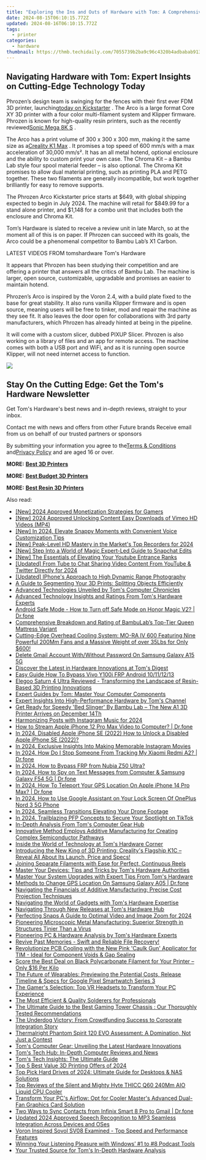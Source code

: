 ```yaml
---
title: "Exploring the Ins and Outs of Hardware with Tom: A Comprehensive Review Resource"
date: 2024-08-15T06:10:15.772Z
updated: 2024-08-16T06:10:15.772Z
tags:
  - printer
categories:
  - hardware
thumbnail: https://thmb.techidaily.com/7055739b2ba9c96c4320b4adbabab9131b89b7fc1348792ff9e2250cf6de872e.jpg
---
```


## Navigating Hardware with Tom: Expert Insights on Cutting-Edge Technology Today

Phrozen’s design team is swinging for the fences with their first ever FDM 3D printer, launching[today on Kickstarter](https://www.kickstarter.com/projects/phrozenmake/phrozen-arco-3d-printer-larger-faster-more-colors?ref=buhshc) . The Arco is a large format Core XY 3D printer with a four color multi-filament system and Klipper firmware. Phrozen is known for high-quality resin printers, such as the recently reviewed[Sonic Mega 8K S](https://www.tomshardware.com/3d-printing/phrozen-sonic-mega-8k-s-review) .

 The Arco has a print volume of 300 x 300 x 300 mm, making it the same size as a[Creality K1 Max](https://www.tomshardware.com/reviews/creality-k1-max) . It promises a top speed of 600 mm/s with a max acceleration of 30,000 mm/s². It has an all metal hotend, optional enclosure and the ability to custom print your own case. The Chroma Kit – a Bambu Lab style four spool material feeder – is also optional. The Chroma Kit promises to allow dual material printing, such as printing PLA and PETG together. These two filaments are generally incompatible, but work together brilliantly for easy to remove supports.

 The Phrozen Arco Kickstarter price starts at $649, with global shipping expected to begin in July 2024\. The machine will retail for $849.99 for a stand alone printer, and $1,148 for a combo unit that includes both the enclosure and Chroma Kit.

 Tom’s Hardware is slated to receive a review unit in late March, so at the moment all of this is on paper. If Phrozen can succeed with its goals, the Arco could be a phenomenal competitor to Bambu Lab’s X1 Carbon.

 LATEST VIDEOS FROM tomshardware Tom's Hardware

 It appears that Phrozen has been studying their competition and are offering a printer that answers all the critics of Bambu Lab. The machine is larger, open source, customizable, upgradable and promises an easier to maintain hotend.

 Phrozen’s Arco is inspired by the Voron 2.4, with a build plate fixed to the base for great stability. It also runs vanilla Klipper firmware and is open source, meaning users will be free to tinker, mod and repair the machine as they see fit. It also leaves the door open for collaborations with 3rd party manufacturers, which Phrozen has already hinted at being in the pipeline.

 It will come with a custom slicer, dubbed PIXUP Slicer. Phrozen is also working on a library of files and an app for remote access. The machine comes with both a USB port and WiFi, and as it is running open source Klipper, will not need internet access to function.

<!-- affiliate ads begin -->
<a href="https://shop.incomedia.eu/order/checkout.php?PRODS=39655089&QTY=1&AFFILIATE=108875&CART=1"><img src="https://incomedia.eu/files/images/affiliates/wa/01_WA_728x90.jpg" border="0"></a>
<!-- affiliate ads end -->
## Stay On the Cutting Edge: Get the Tom's Hardware Newsletter

 Get Tom's Hardware's best news and in-depth reviews, straight to your inbox.

 Contact me with news and offers from other Future brands  Receive email from us on behalf of our trusted partners or sponsors

 By submitting your information you agree to the[Terms & Conditions](https://futureplc.com/terms-conditions/) and[Privacy Policy](https://futureplc.com/privacy-policy/) and are aged 16 or over.

**MORE:** [**Best 3D Printers**](https://www.tomshardware.com/best-picks/best-3d-printers)

**MORE:** [**Best Budget 3D Printers**](https://www.tomshardware.com/best-picks/best-budget-3d-printers)

**MORE:** [**Best Resin 3D Printers**](https://www.tomshardware.com/best-picks/best-resin-3d-printers)


<ins class="adsbygoogle"
     style="display:block"
     data-ad-format="autorelaxed"
     data-ad-client="ca-pub-7571918770474297"
     data-ad-slot="1223367746"></ins>



<ins class="adsbygoogle"
     style="display:block"
     data-ad-client="ca-pub-7571918770474297"
     data-ad-slot="8358498916"
     data-ad-format="auto"
     data-full-width-responsive="true"></ins>

<span class="atpl-alsoreadstyle">Also read:</span>
<div><ul>
<li><a href="https://youtube-tips.techidaily.com/024-approved-monetization-strategies-for-gamers/"><u>[New] 2024 Approved  Monetization Strategies for Gamers</u></a></li>
<li><a href="https://vimeo-videos.techidaily.com/new-2024-approved-unlocking-content-easy-downloads-of-vimeo-hd-videos-mp4/"><u>[New] 2024 Approved  Unlocking Content  Easy Downloads of Vimeo HD Videos (MP4)</u></a></li>
<li><a href="https://snapchat-videos.techidaily.com/new-in-2024-elevate-snappy-moments-with-convenient-voice-customization-tips/"><u>[New] In 2024, Elevate Snappy Moments with Convenient Voice Customization Tips</u></a></li>
<li><a href="https://screen-activity-recording.techidaily.com/new-peak-level-hd-mastery-in-the-markets-top-recorders-for-2024/"><u>[New] Peak-Level HD Mastery in the Market's Top Recorders for 2024</u></a></li>
<li><a href="https://snapchat-videos.techidaily.com/new-step-into-a-world-of-magic-expert-led-guide-to-snapchat-edits/"><u>[New] Step Into a World of Magic  Expert-Led Guide to Snapchat Edits</u></a></li>
<li><a href="https://some-skills.techidaily.com/new-the-essentials-of-elevating-your-youtube-entrance-ranks/"><u>[New] The Essentials of Elevating Your Youtube Entrance Ranks</u></a></li>
<li><a href="https://twitter-videos.techidaily.com/updated-from-tube-to-chat-sharing-video-content-from-youtube-and-twitter-directly-for-2024/"><u>[Updated] From Tube to Chat  Sharing Video Content From YouTube & Twitter Directly for 2024</u></a></li>
<li><a href="https://vp-tips.techidaily.com/updated-iphones-approach-to-high-dynamic-range-photography/"><u>[Updated] IPhone's Approach to High Dynamic Range Photography</u></a></li>
<li><a href="https://hardware-tips.techidaily.com/a-guide-to-segmenting-your-3d-prints-splitting-objects-efficiently/"><u>A Guide to Segmenting Your 3D Prints: Splitting Objects Efficiently</u></a></li>
<li><a href="https://hardware-tips.techidaily.com/advanced-technologies-unveiled-by-toms-computer-chronicles/"><u>Advanced Technologies Unveiled by Tom's Computer Chronicles</u></a></li>
<li><a href="https://hardware-tips.techidaily.com/advanced-technology-insights-and-ratings-from-toms-hardware-experts/"><u>Advanced Technology Insights and Ratings From Tom's Hardware Experts</u></a></li>
<li><a href="https://howto.techidaily.com/android-safe-mode-how-to-turn-off-safe-mode-on-honor-magic-v2-drfone-by-drfone-fix-android-problems-fix-android-problems/"><u>Android Safe Mode - How to Turn off Safe Mode on Honor Magic V2? | Dr.fone</u></a></li>
<li><a href="https://hardware-tips.techidaily.com/comprehensive-breakdown-and-rating-of-bambulabs-top-tier-queen-mattress-variant/"><u>Comprehensive Breakdown and Rating of BambuLab’s Top-Tier Queen Mattress Variant</u></a></li>
<li><a href="https://hardware-tips.techidaily.com/1723175674662-cutting-edge-overhead-cooling-system-mo-ra-iv-600-featuring-nine-powerful-200mm-fans-and-a-massive-weight-of-over-35lbs-for-only-600/"><u>Cutting-Edge Overhead Cooling System: MO-RA IV 600 Featuring Nine Powerful 200Mm Fans and a Massive Weight of over 35Lbs for Only $600!</u></a></li>
<li><a href="https://android-unlock.techidaily.com/delete-gmail-account-withwithout-password-on-samsung-galaxy-a15-5g-by-drfone-android/"><u>Delete Gmail Account With/Without Password On Samsung Galaxy A15 5G</u></a></li>
<li><a href="https://hardware-tips.techidaily.com/discover-the-latest-in-hardware-innovations-at-toms-digest/"><u>Discover the Latest in Hardware Innovations at Tom's Digest</u></a></li>
<li><a href="https://bypass-frp.techidaily.com/easy-guide-how-to-bypass-vivo-y100i-frp-android-10111213-by-drfone-android/"><u>Easy Guide How To Bypass Vivo Y100i FRP Android 10/11/12/13</u></a></li>
<li><a href="https://hardware-tips.techidaily.com/elegoo-saturn-4-ultra-reviewed-transforming-the-landscape-of-resin-based-3d-printing-innovations/"><u>Elegoo Saturn 4 Ultra Reviewed - Transforming the Landscape of Resin-Based 3D Printing Innovations</u></a></li>
<li><a href="https://hardware-tips.techidaily.com/expert-guides-by-tom-master-your-computer-components/"><u>Expert Guides by Tom: Master Your Computer Components</u></a></li>
<li><a href="https://hardware-tips.techidaily.com/expert-insights-into-high-performance-hardware-by-toms-channel/"><u>Expert Insights Into High-Performance Hardware by Tom's Channel</u></a></li>
<li><a href="https://hardware-tips.techidaily.com/get-ready-for-speedy-bed-slinger-by-bambu-lab-the-new-a1-3d-printer-arrives-on-december-14th/"><u>Get Ready for Speedy 'Bed Slinger' By Bambu Lab – The New A1 3D Printer Arrives on December 14Th</u></a></li>
<li><a href="https://instagram-video-files.techidaily.com/harmonizing-posts-with-instagram-music-for-2024/"><u>Harmonizing Posts with Instagram Music for 2024</u></a></li>
<li><a href="https://screen-mirror.techidaily.com/how-to-stream-apple-iphone-12-pro-max-video-to-computer-drfone-by-drfone-ios/"><u>How to Stream Apple iPhone 12 Pro Max Video to Computer? | Dr.fone</u></a></li>
<li><a href="https://ios-unlock.techidaily.com/in-2024-disabled-apple-iphone-se-2022-how-to-unlock-a-disabled-apple-iphone-se-2022-by-drfone-ios/"><u>In 2024, Disabled Apple iPhone SE (2022) How to Unlock a Disabled Apple iPhone SE (2022)?</u></a></li>
<li><a href="https://instagram-video-recordings.techidaily.com/in-2024-exclusive-insights-into-making-memorable-instagram-movies/"><u>In 2024, Exclusive Insights Into Making Memorable Instagram Movies</u></a></li>
<li><a href="https://android-location-track.techidaily.com/in-2024-how-do-i-stop-someone-from-tracking-my-xiaomi-redmi-a2-drfone-by-drfone-virtual-android/"><u>In 2024, How Do I Stop Someone From Tracking My Xiaomi Redmi A2? | Dr.fone</u></a></li>
<li><a href="https://bypass-frp.techidaily.com/in-2024-how-to-bypass-frp-from-nubia-z50-ultra-by-drfone-android/"><u>In 2024, How to Bypass FRP from Nubia Z50 Ultra?</u></a></li>
<li><a href="https://android-location-track.techidaily.com/in-2024-how-to-spy-on-text-messages-from-computer-and-samsung-galaxy-f54-5g-drfone-by-drfone-virtual-android/"><u>In 2024, How to Spy on Text Messages from Computer & Samsung Galaxy F54 5G | Dr.fone</u></a></li>
<li><a href="https://blog-min.techidaily.com/in-2024-how-to-teleport-your-gps-location-on-apple-iphone-14-pro-max-drfone-by-drfone-virtual-ios/"><u>In 2024, How To Teleport Your GPS Location On Apple iPhone 14 Pro Max? | Dr.fone</u></a></li>
<li><a href="https://easy-unlock-android.techidaily.com/in-2024-how-to-use-google-assistant-on-your-lock-screen-of-oneplus-nord-3-5g-phone-by-drfone-android/"><u>In 2024, How to Use Google Assistant on Your Lock Screen Of OnePlus Nord 3 5G Phone</u></a></li>
<li><a href="https://fox-helps.techidaily.com/in-2024-seamless-transitions-elevating-your-drone-footage/"><u>In 2024, Seamless Transitions  Elevating Your Drone Footage</u></a></li>
<li><a href="https://tiktok-clips.techidaily.com/in-2024-trailblazing-pfp-concepts-to-secure-your-spotlight-on-tiktok/"><u>In 2024, Trailblazing PFP Concepts to Secure Your Spotlight on TikTok</u></a></li>
<li><a href="https://hardware-tips.techidaily.com/in-depth-analysis-from-toms-computer-gear-hub/"><u>In-Depth Analysis From Tom's Computer Gear Hub</u></a></li>
<li><a href="https://hardware-tips.techidaily.com/innovative-method-employs-additive-manufacturing-for-creating-complex-semiconductor-pathways/"><u>Innovative Method Employs Additive Manufacturing for Creating Complex Semiconductor Pathways</u></a></li>
<li><a href="https://hardware-tips.techidaily.com/inside-the-world-of-technology-at-toms-hardware-corner/"><u>Inside the World of Technology at Tom's Hardware Corner</u></a></li>
<li><a href="https://hardware-tips.techidaily.com/1723125129096-introducing-the-new-king-of-3d-printing-crealitys-flagship-k1c-reveal-all-about-its-launch-price-and-specs/"><u>Introducing the New King of 3D Printing: Creality's Flagship K1C – Reveal All About Its Launch, Price and Specs!</u></a></li>
<li><a href="https://hardware-tips.techidaily.com/joining-separate-filaments-with-ease-for-perfect-continuous-reels/"><u>Joining Separate Filaments with Ease for Perfect, Continuous Reels</u></a></li>
<li><a href="https://hardware-tips.techidaily.com/master-your-devices-tips-and-tricks-by-toms-hardware-authorities/"><u>Master Your Devices: Tips and Tricks by Tom's Hardware Authorities</u></a></li>
<li><a href="https://hardware-tips.techidaily.com/master-your-system-upgrades-with-expert-tips-from-toms-hardware/"><u>Master Your System Upgrades with Expert Tips From Tom's Hardware</u></a></li>
<li><a href="https://fake-location.techidaily.com/methods-to-change-gps-location-on-samsung-galaxy-a05-drfone-by-drfone-virtual-android/"><u>Methods to Change GPS Location On Samsung Galaxy A05 | Dr.fone</u></a></li>
<li><a href="https://hardware-tips.techidaily.com/navigating-the-financials-of-additive-manufacturing-precise-cost-projection-techniques/"><u>Navigating the Financials of Additive Manufacturing: Precise Cost Projection Techniques</u></a></li>
<li><a href="https://hardware-tips.techidaily.com/navigating-the-world-of-gadgets-with-toms-hardware-expertise/"><u>Navigating the World of Gadgets with Tom's Hardware Expertise</u></a></li>
<li><a href="https://hardware-tips.techidaily.com/navigating-through-new-releases-at-toms-hardware-hub/"><u>Navigating Through New Releases at Tom's Hardware Hub</u></a></li>
<li><a href="https://extra-guidance.techidaily.com/perfecting-snaps-a-guide-to-optimal-video-and-image-zoom-for-2024/"><u>Perfecting Snaps  A Guide to Optimal Video and Image Zoom for 2024</u></a></li>
<li><a href="https://hardware-tips.techidaily.com/pioneering-microscopic-metal-manufacturing-superior-strength-in-structures-tinier-than-a-virus/"><u>Pioneering Microscopic Metal Manufacturing: Superior Strength in Structures Tinier Than a Virus</u></a></li>
<li><a href="https://hardware-tips.techidaily.com/pioneering-pc-and-hardware-analysis-by-toms-hardware-experts/"><u>Pioneering PC & Hardware Analysis by Tom's Hardware Experts</u></a></li>
<li><a href="https://data-recovery.techidaily.com/1720600744711-revive-past-memories-swift-and-reliable-file-recovery/"><u>Revive Past Memories - Swift and Reliable File Recovery!</u></a></li>
<li><a href="https://hardware-tips.techidaily.com/revolutionize-pcb-cooling-with-the-new-pink-caulk-gun-applicator-for-tim-ideal-for-component-voids-and-gap-sealing/"><u>Revolutionize PCB Cooling with the New Pink 'Caulk Gun' Applicator for TIM - Ideal for Component Voids & Gap Sealing</u></a></li>
<li><a href="https://hardware-tips.techidaily.com/1723125179294-score-the-best-deal-on-black-polycarbonate-filament-for-your-printer-only-16-per-kilo/"><u>Score the Best Deal on Black Polycarbonate Filament for Your Printer – Only $16 Per Kilo</u></a></li>
<li><a href="https://technical-tips.techidaily.com/the-future-of-wearables-previewing-the-potential-costs-release-timeline-and-specs-for-google-pixel-smartwatch-series-3/"><u>The Future of Wearables: Previewing the Potential Costs, Release Timeline & Specs for Google Pixel Smartwatch Series 3</u></a></li>
<li><a href="https://hardware-tips.techidaily.com/the-gamers-selection-top-vr-headsets-to-transform-your-pc-experience/"><u>The Gamer's Selection: Top VR Headsets to Transform Your PC Experience</u></a></li>
<li><a href="https://hardware-tips.techidaily.com/the-most-efficient-and-quality-solderers-for-professionals/"><u>The Most Efficient & Quality Solderers for Professionals</u></a></li>
<li><a href="https://hardware-tips.techidaily.com/the-ultimate-guide-to-the-best-gaming-tower-chassis-our-thoroughly-tested-recommendations/"><u>The Ultimate Guide to the Best Gaming Tower Chassis : Our Thoroughly Tested Recommendations</u></a></li>
<li><a href="https://hardware-tips.techidaily.com/the-underdog-victory-from-crowdfunding-success-to-corporate-integration-story/"><u>The Underdog Victory: From Crowdfunding Success to Corporate Integration Story</u></a></li>
<li><a href="https://hardware-tips.techidaily.com/thermalright-phantom-spirit-120-evo-assessment-a-domination-not-just-a-contest/"><u>Thermalright Phantom Spirit 120 EVO Assessment: A Domination, Not Just a Contest</u></a></li>
<li><a href="https://hardware-tips.techidaily.com/toms-computer-gear-unveiling-the-latest-hardware-innovations/"><u>Tom's Computer Gear: Unveiling the Latest Hardware Innovations</u></a></li>
<li><a href="https://hardware-tips.techidaily.com/toms-tech-hub-in-depth-computer-reviews-and-news/"><u>Tom's Tech Hub: In-Depth Computer Reviews and News</u></a></li>
<li><a href="https://hardware-tips.techidaily.com/toms-tech-insights-the-ultimate-guide/"><u>Tom's Tech Insights: The Ultimate Guide</u></a></li>
<li><a href="https://hardware-tips.techidaily.com/top-5-best-value-3d-printing-offers-of-2024/"><u>Top 5 Best Value 3D Printing Offers of 2024</u></a></li>
<li><a href="https://hardware-tips.techidaily.com/top-pick-hard-drives-of-2024-ultimate-guide-for-desktops-and-nas-solutions/"><u>Top Pick Hard Drives of 2024: Ultimate Guide for Desktops & NAS Solutions</u></a></li>
<li><a href="https://hardware-tips.techidaily.com/top-reviews-of-the-silent-and-mighty-hyte-thicc-q60-240mm-aio-liquid-cpu-cooler/"><u>Top Reviews of the Silent and Mighty Hyte THICC Q60 240Mm AIO Liquid CPU Cooler</u></a></li>
<li><a href="https://hardware-tips.techidaily.com/transform-your-pcs-airflow-opt-for-cooler-masters-advanced-dual-fan-graphics-card-solution/"><u>Transform Your PC's Airflow: Opt for Cooler Master's Advanced Dual-Fan Graphics Card Solution</u></a></li>
<li><a href="https://android-transfer.techidaily.com/two-ways-to-sync-contacts-from-infinix-smart-8-pro-to-gmail-drfone-by-drfone-transfer-from-android-transfer-from-android/"><u>Two Ways to Sync Contacts from Infinix Smart 8 Pro to Gmail | Dr.fone</u></a></li>
<li><a href="https://voice-adjusting.techidaily.com/updated-2024-approved-speech-recognition-to-mp3-seamless-integration-across-devices-and-oses/"><u>Updated 2024 Approved Speech Recognition to MP3 Seamless Integration Across Devices and OSes</u></a></li>
<li><a href="https://hardware-tips.techidaily.com/voron-inspired-sovol-sv08-examined-top-speed-and-performance-features/"><u>Voron Inspired Sovol SV08 Examined - Top Speed and Performance Features</u></a></li>
<li><a href="https://extra-resources.techidaily.com/winning-your-listening-pleasure-with-windows-1-to-8-podcast-tools/"><u>Winning Your Listening Pleasure with Windows’ #1 to #8 Podcast Tools</u></a></li>
<li><a href="https://hardware-tips.techidaily.com/your-trusted-source-for-toms-in-depth-hardware-analysis/"><u>Your Trusted Source for Tom's In-Depth Hardware Analysis</u></a></li>
</ul></div>

